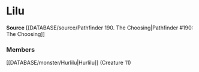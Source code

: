 ﻿---
creature_family: Lilu
id: '336'
name: Lilu
rarity: Common
source: '[[DATABASE/source/Pathfinder 190. The Choosing|Pathfinder #190: The Choosing]]'
type: Creature Family

---
# Lilu

**Source** [[DATABASE/source/Pathfinder 190. The Choosing|Pathfinder #190: The Choosing]]

### Members

[[DATABASE/monster/Hurlilu|Hurlilu]] (Creature 11)